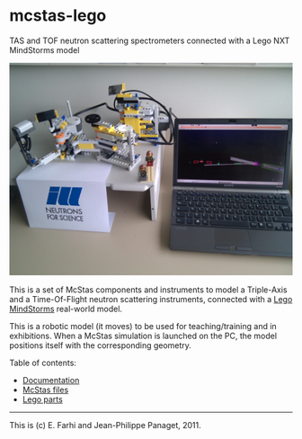 # mcstas-lego

TAS and TOF neutron scattering spectrometers connected with a Lego NXT MindStorms model

![Assembled model](images/IMG_20130610_094103.jpg)

This is a set of McStas components and instruments to model a Triple-Axis and a Time-Of-Flight neutron scattering instruments, connected with a [Lego MindStorms](https://en.wikipedia.org/wiki/Lego_Mindstorms_NXT) real-world model. 

This is a robotic model (it moves) to be used for teaching/training and in exhibitions. When a McStas simulation is launched on the PC, the model positions itself with the corresponding geometry. 

Table of contents:
- [Documentation](doc)
- [McStas files](model)
- [Lego parts](parts)

----
This is (c) E. Farhi and Jean-Philippe Panaget, 2011.
